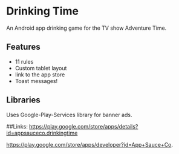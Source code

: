 Drinking Time
================

An Android app drinking game for the TV show Adventure Time.

## Features
* 11 rules
* Custom tablet layout
* link to the app store
* Toast messages!

## Libraries

Uses Google-Play-Services library for banner ads.

##Links:
https://play.google.com/store/apps/details?id=appsauceco.drinkingtime

https://play.google.com/store/apps/developer?id=App+Sauce+Co.